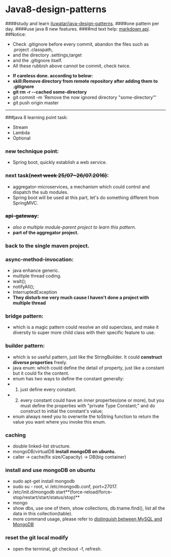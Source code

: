# Java8-design-patterns
####study and learn [iluwatar/java-design-patterns](https://github.com/iluwatar/java-design-patterns).
####one pattern per day.
####use java 8 new features.
####md text help: [markdown api](http://itmyhome.com/markdown/index.html).
##Notice:
* Check .gitignore before every commit, abandon the files such as .project .classpath,
* and the directory .settings,target
* and the .gitignore itself.
* All these rubbish above cannot be commit, check twice.

- **If careless done. according to below:**
- **skill:Remove directory from remote repository after adding them to .gitignore**
- **git rm -r --cached some-directory**
- git commit -m 'Remove the now ignored directory "some-directory"'
- git push origin master

***
###java 8 learning point task:
* Stream
* Lambda
* Optional

### new technique point:
* Spring boot, quickly establish a web service.

### next task(~~next week 25/07~26/07.2016)~~:
* aggregator-microservices, a mechanism which could control and dispatch the sub modules.
* Spring boot will be used at this part, let's do something different from SpringMVC.

### ~~api-gateway~~:
- *also a multiple module-parent project to learn this pattern.*
- **part of the aggregator project.**

### back to the single maven project.

### async-method-invocation:
- java enhance generic.
- multiple thread coding.
- wait();
- notifyAll();
- InterruptedException
- **They disturb me very much cause I haven't done a project with multiple thread**

### bridge pattern:
- which is a magic pattern could resolve an old superclass, and make it diversity to super more child class with their specific feature to use.

### builder pattern:
- which is so useful pattern, just like the StringBuilder. It could **construct diverse properties** freely.
- java enum: which could define the detail of property, just like a constant but it could fix the content.
- enum has two ways to define the constant generally: 
- 1. just define every constant.
- 2. every constant could have an inner properties(one or more), but you must define the properties with "private Type Constant;" and do construct to initial the constant's value;
- enum always need you to overwrite the toString function to return the value you want where you invoke this enum.

### caching
- double linked-list structure.
- mongoDB/virtualDB **install mongoDB on ubuntu.**
- caller -> cache(fix size/Capacity) -> DB(big container)

### install and use mongoDB on ubuntu
- sudo apt-get install mongodb
- sudo su - root, vi /etc/mongodb.conf, port=27017.
- /etc/init.d/mongodb start**(force-reload/force-stop/restart/start/status/stop)**
- mongo
- show dbs,	use one of them, show collections, db.tname.find(), list all the data in this collection(table).
- more command usage, please refer to [distinguish between MySQL and MongoDB](http://www.lai18.com/content/422835.html)

### reset the git local modify 
- open the terminal, git checkout -f, refresh.